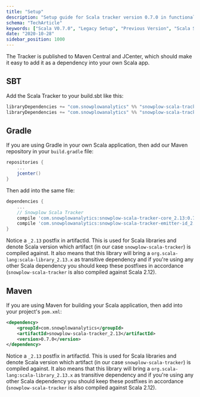 ```yaml
---
title: "Setup"
description: "Setup guide for Scala tracker version 0.7.0 in functional programming applications."
schema: "TechArticle"
keywords: ["Scala V0.7.0", "Legacy Setup", "Previous Version", "Scala Setup", "Deprecated Setup", "Legacy Installation"]
date: "2020-10-28"
sidebar_position: 1000
---
```


The Tracker is published to Maven Central and JCenter, which should make it easy to add it as a dependency into your own Scala app.

## SBT

Add the Scala Tracker to your build.sbt like this:

```scala
libraryDependencies += "com.snowplowanalytics" %% "snowplow-scala-tracker-core" % "0.7.0"
libraryDependencies += "com.snowplowanalytics" %% "snowplow-scala-tracker-emitter-id" % "0.7.0"
```

## Gradle

If you are using Gradle in your own Scala application, then add our Maven repository in your `build.gradle` file:

```gradle
repositories {
    ...
    jcenter()
}
```

Then add into the same file:

```gradle
dependencies {
    ...
    // Snowplow Scala Tracker
    compile 'com.snowplowanalytics:snowplow-scala-tracker-core_2.13:0.7.0'
    compile 'com.snowplowanalytics:snowplow-scala-tracker-emitter-id_2.13:0.7.0'
}
```

Notice a `_2.13` postfix in artifactId. This is used for Scala libraries and denote Scala version which artifact (in our case `snowplow-scala-tracker`) is compiled against. It also means that this library will bring a `org.scala-lang:scala-library_2.13.x` as transitive dependency and if you're using any other Scala dependency you should keep these postfixes in accordance (`snowplow-scala-tracker` is also compiled against Scala 2.12).

## Maven

If you are using Maven for building your Scala application, then add into your project's `pom.xml`:

```xml
<dependency>
    <groupId>com.snowplowanalytics</groupId>
    <artifactId>snowplow-scala-tracker_2.13</artifactId>
    <version>0.7.0</version>
</dependency>
```

Notice a `_2.13` postfix in artifactId. This is used for Scala libraries and denote Scala version which artifact (in our case `snowplow-scala-tracker`) is compiled against. It also means that this library will bring a `org.scala-lang:scala-library_2.13.x` as transitive dependency and if you're using any other Scala dependency you should keep these postfixes in accordance (`snowplow-scala-tracker` is also compiled against Scala 2.12).
